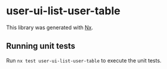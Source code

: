 # user-ui-list-user-table

This library was generated with [Nx](https://nx.dev).

## Running unit tests

Run `nx test user-ui-list-user-table` to execute the unit tests.
